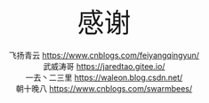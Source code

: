 <center>
<font font-weight=bold size=10>
感谢
</font>
</center>

<br> 

<center>
飞扬青云 <a href="https://www.cnblogs.com/feiyangqingyun/">https://www.cnblogs.com/feiyangqingyun/</a>
<br>
武威涛哥 <a href="https://jaredtao.gitee.io/">https://jaredtao.gitee.io/</a>
<br> 
一去丶二三里 <a href="https://waleon.blog.csdn.net/">https://waleon.blog.csdn.net/</a>
<br> 
朝十晚八 <a href="https://www.cnblogs.com/swarmbees/">https://www.cnblogs.com/swarmbees/</a>
</center>